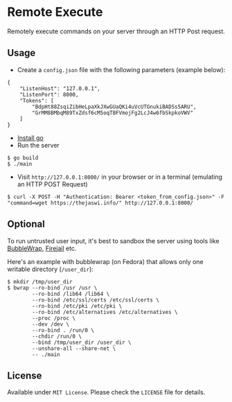 # Remote Execute

Remotely execute commands on your server through an HTTP Post request.

## Usage

* Create a `config.json` file with the following parameters (example below):
```
{
    "ListenHost": "127.0.0.1",
    "ListenPort": 8000,
    "Tokens": [
        "BdpHt88ZsqiZibHeLpaXkJXwGUaQKi4uVcUTGnukiBADSs5ARU",
        "GrMM8BMbqM89TxZdsf6cM5oqTBFVmojFg2LcJ4w6fbSkpkoVWV"
    ]
}
```
* [Install go](https://go.dev/doc/install)
* Run the server
```
$ go build
$ ./main
```
* Visit `http://127.0.0.1:8000/` in your browser or in a terminal (emulating an HTTP POST Request)
```
$ curl -X POST -H "Authentication: Bearer <token_from_config.json>" -F "command=wget https://thejaswi.info/" http://127.0.0.1:8000/
```

## Optional

To run untrusted user input, it's best to sandbox the server using tools like [BubbleWrap](https://github.com/containers/bubblewrap), [Firejail](https://github.com/netblue30/firejail) etc.

Here's an example with bubblewrap (on Fedora) that allows only one writable directory (`/user_dir`):

```
$ mkdir /tmp/user_dir
$ bwrap --ro-bind /usr /usr \
        --ro-bind /lib64 /lib64 \
        --ro-bind /etc/ssl/certs /etc/ssl/certs \
        --ro-bind /etc/pki /etc/pki \
        --ro-bind /etc/alternatives /etc/alternatives \
        --proc /proc \
        --dev /dev \
        --ro-bind . /run/0 \
        --chdir /run/0 \
        --bind /tmp/user_dir /user_dir \
        --unshare-all --share-net \
        -- ./main
```

## License

Available under `MIT License`. Please check the `LICENSE` file for details.
